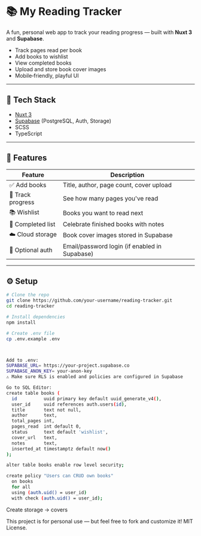 # 📚 My Reading Tracker

A fun, personal web app to track your reading progress — built with **Nuxt 3** and **Supabase**.

- Track pages read per book
- Add books to wishlist
- View completed books
- Upload and store book cover images
- Mobile‑friendly, playful UI

---

## 🚀 Tech Stack

- [Nuxt 3](https://nuxt.com/)
- [Supabase](https://supabase.com/) (PostgreSQL, Auth, Storage)
- SCSS
- TypeScript

---

## 📸 Features

| Feature             | Description                                      |
|--------------------|--------------------------------------------------|
| ✅ Add books        | Title, author, page count, cover upload          |
| 📖 Track progress   | See how many pages you've read                   |
| 📚 Wishlist         | Books you want to read next                      |
| 🏁 Completed list   | Celebrate finished books with notes              |
| ☁️ Cloud storage    | Book cover images stored in Supabase             |
| 🔐 Optional auth    | Email/password login (if enabled in Supabase)    |

---

## ⚙️ Setup

```bash
# Clone the repo
git clone https://github.com/your-username/reading-tracker.git
cd reading-tracker

# Install dependencies
npm install

# Create .env file
cp .env.example .env



Add to .env:
SUPABASE_URL= https://your-project.supabase.co
SUPABASE_ANON_KEY= your-anon-key
⚠️ Make sure RLS is enabled and policies are configured in Supabase

Go to SQL Editor:
create table books (
  id          uuid primary key default uuid_generate_v4(),
  user_id     uuid references auth.users(id),
  title       text not null,
  author      text,
  total_pages int,
  pages_read  int default 0,
  status      text default 'wishlist',
  cover_url   text,
  notes       text,
  inserted_at timestamptz default now()
);

alter table books enable row level security;

create policy "Users can CRUD own books"
  on books
  for all
  using (auth.uid() = user_id)
  with check (auth.uid() = user_id);
```

Create storage -> covers


This project is for personal use — but feel free to fork and customize it! MIT License.
